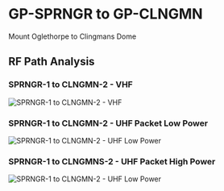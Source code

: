 # GP-SPRNGR to GP-CLNGMN

Mount Oglethorpe to Clingmans Dome

## RF Path Analysis

### SPRNGR-1 to CLNGMN-2 - VHF

![SPRNGR-1 to CLNGMN-2 - VHF](../_static/rf-path-analysis/01-sprngr-1-to-clngmn-2-vhf.png)

### SPRNGR-1 to CLNGMN-2 - UHF Packet Low Power

![SPRNGR-1 to CLNGMN-2 - UHF Low Power](../_static/rf-path-analysis/02-sprngr-1-to-clngmn-2-uhf-pkt-low.png)


### SPRNGR-1 to CLNGMNS-2 - UHF Packet High  Power

![SPRNGR-1 to CLNGMN-2 - UHF Low Power](../_static/rf-path-analysis/03-sprngr-1-to-clngmn-2-uhf-pkt-high.png)
